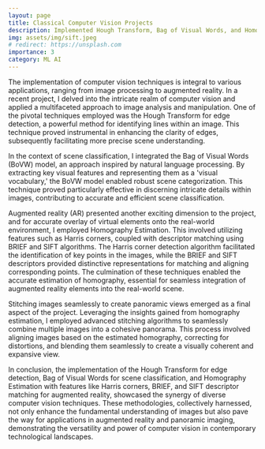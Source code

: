 ```yaml
---
layout: page
title: Classical Computer Vision Projects
description: Implemented Hough Transform, Bag of Visual Words, and Homography for precise scene analysis, augmented reality, and seamless image stitching
img: assets/img/sift.jpeg
# redirect: https://unsplash.com
importance: 3
category: ML AI
---
```


The implementation of computer vision techniques is integral to various applications, ranging from image processing to augmented reality. In a recent project, I delved into the intricate realm of computer vision and applied a multifaceted approach to image analysis and manipulation. One of the pivotal techniques employed was the Hough Transform for edge detection, a powerful method for identifying lines within an image. This technique proved instrumental in enhancing the clarity of edges, subsequently facilitating more precise scene understanding.

In the context of scene classification, I integrated the Bag of Visual Words (BoVW) model, an approach inspired by natural language processing. By extracting key visual features and representing them as a 'visual vocabulary,' the BoVW model enabled robust scene categorization. This technique proved particularly effective in discerning intricate details within images, contributing to accurate and efficient scene classification.

Augmented reality (AR) presented another exciting dimension to the project, and for accurate overlay of virtual elements onto the real-world environment, I employed Homography Estimation. This involved utilizing features such as Harris corners, coupled with descriptor matching using BRIEF and SIFT algorithms. The Harris corner detection algorithm facilitated the identification of key points in the images, while the BRIEF and SIFT descriptors provided distinctive representations for matching and aligning corresponding points. The culmination of these techniques enabled the accurate estimation of homography, essential for seamless integration of augmented reality elements into the real-world scene.

Stitching images seamlessly to create panoramic views emerged as a final aspect of the project. Leveraging the insights gained from homography estimation, I employed advanced stitching algorithms to seamlessly combine multiple images into a cohesive panorama. This process involved aligning images based on the estimated homography, correcting for distortions, and blending them seamlessly to create a visually coherent and expansive view.

In conclusion, the implementation of the Hough Transform for edge detection, Bag of Visual Words for scene classification, and Homography Estimation with features like Harris corners, BRIEF, and SIFT descriptor matching for augmented reality, showcased the synergy of diverse computer vision techniques. These methodologies, collectively harnessed, not only enhance the fundamental understanding of images but also pave the way for applications in augmented reality and panoramic imaging, demonstrating the versatility and power of computer vision in contemporary technological landscapes.



